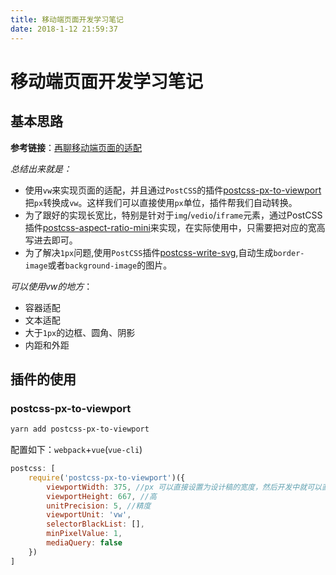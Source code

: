```yaml
---
title: 移动端页面开发学习笔记
date: 2018-1-12 21:59:37
---
```

# 移动端页面开发学习笔记

## 基本思路

**参考链接**：[再聊移动端页面的适配](https://www.w3cplus.com/css/vw-for-layout.html)

*_总结出来就是：_*

- 使用`vw`来实现页面的适配，并且通过`PostCSS`的插件[postcss-px-to-viewport](https://github.com/evrone/postcss-px-to-viewport)把`px`转换成`vw`。这样我们可以直接使用`px`单位，插件帮我们自动转换。
- 为了跟好的实现长宽比，特别是针对于`img`/`vedio`/`iframe`元素，通过PostCSS插件[postcss-aspect-ratio-mini](https://github.com/yisibl/postcss-aspect-ratio-mini)来实现，在实际使用中，只需要把对应的宽高写进去即可。
- 为了解决`1px`问题,使用`PostCSS`插件[postcss-write-svg](https://github.com/jonathantneal/postcss-write-svg),自动生成`border-image`或者`background-image`的图片。

*_可以使用vw的地方_*：

- 容器适配
- 文本适配
- 大于`1px`的边框、圆角、阴影
- 内距和外距

## 插件的使用

### postcss-px-to-viewport

```bash
yarn add postcss-px-to-viewport
```

配置如下：`webpack`+`vue`(`vue-cli`)

```javascript
postcss: [
    require('postcss-px-to-viewport')({
        viewportWidth: 375, //px 可以直接设置为设计稿的宽度，然后开发中就可以直接使用px做单位。
        viewportHeight: 667, //高
        unitPrecision: 5, //精度
        viewportUnit: 'vw',
        selectorBlackList: [],
        minPixelValue: 1,
        mediaQuery: false
    })
]
```